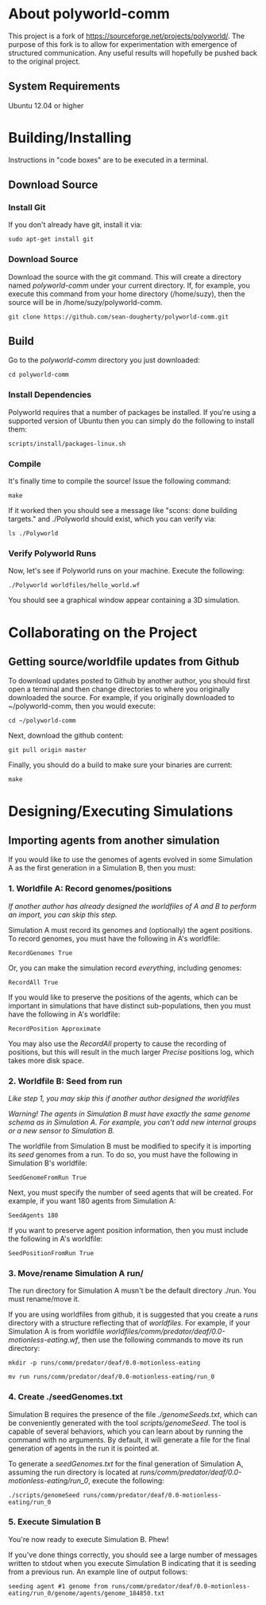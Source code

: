 # About polyworld-comm

This project is a fork of https://sourceforge.net/projects/polyworld/.
The purpose of this fork is to allow for experimentation with emergence of
structured communication. Any useful results will hopefully be pushed back to
the original project.

## System Requirements
Ubuntu 12.04 or higher

# Building/Installing

Instructions in "code boxes" are to be executed in a terminal.

## Download Source

### Install Git
If you don't already have git, install it via:
```
sudo apt-get install git
```

### Download Source
Download the source with the git command. This will create a directory named
_polyworld-comm_ under your current directory. If, for example, you execute
this command from your home directory (/home/suzy), then the source will be in
/home/suzy/polyworld-comm.
```
git clone https://github.com/sean-dougherty/polyworld-comm.git
```

## Build
Go to the _polyworld-comm_ directory you just downloaded:
```
cd polyworld-comm
```

### Install Dependencies
Polyworld requires that a number of packages be installed. If you're using a
supported version of Ubuntu then you can simply do the following to install
them:
```
scripts/install/packages-linux.sh
```

### Compile
It's finally time to compile the source! Issue the following command:
```
make
```
If it worked then you should see a message like
"scons: done building targets." and ./Polyworld should exist,
which you can verify via:
```
ls ./Polyworld
```

### Verify Polyworld Runs
Now, let's see if Polyworld runs on your machine. Execute the following:
```
./Polyworld worldfiles/hello_world.wf
```
You should see a graphical window appear containing a 3D simulation.

# Collaborating on the Project

## Getting source/worldfile updates from Github

To download updates posted to Github by another author, you should first open
a terminal and then change directories to where you originally downloaded the
source. For example, if you originally downloaded to ~/polyworld-comm, then
you would execute:

```
cd ~/polyworld-comm
```

Next, download the github content:

```
git pull origin master
```

Finally, you should do a build to make sure your binaries are current:

```
make
```

# Designing/Executing Simulations

## Importing agents from another simulation

If you would like to use the genomes of agents evolved in some Simulation A as
the first generation in a Simulation B, then you must:

### 1. Worldfile A: Record genomes/positions

*If another author has already designed the worldfiles of A and B to perform
an import, you can skip this step.*

Simulation A must record its genomes and (optionally) the agent positions. To
record genomes, you must have the following in A's worldfile:

```
RecordGenomes True
```

Or, you can make the simulation record *everything*, including genomes:

```
RecordAll True
```

If you would like to preserve the positions of the agents, which can be
important in simulations that have distinct sub-populations, then you must
have the following in A's worldfile:

```
RecordPosition Approximate
```

You may also use the *RecordAll* property to cause the recording of positions,
but this will result in the much larger *Precise* positions log, which takes
more disk space.

### 2. Worldfile B: Seed from run

*Like step 1, you may skip this if another author designed the worldfiles*

*Warning! The agents in Simulation B must have exactly the same genome
schema as in Simulation A. For example, you can't add new internal groups
or a new sensor to Simulation B.*

The worldfile from Simulation B must be modified to specify it is importing
its *seed* genomes from a run. To do so, you must have the following in
Simulation B's worldfile:

```
SeedGenomeFromRun True
```

Next, you must specify the number of seed agents that will be created. For
example, if you want 180 agents from Simulation A:

```
SeedAgents 180
```

If you want to preserve agent position information, then you must include
the following in A's worldfile:

```
SeedPositionFromRun True
```

### 3. Move/rename Simulation A run/

The run directory for Simulation A musn't be the default directory ./run.
You must rename/move it.

If you are using worldfiles from github, it is suggested that you create
a *runs* directory with a structure reflecting that of *worldfiles*. For
example, if your Simulation A is from worldfile
*worldfiles/comm/predator/deaf/0.0-motionless-eating.wf*, then use the
following commands to move its run directory:

```
mkdir -p runs/comm/predator/deaf/0.0-motionless-eating

mv run runs/comm/predator/deaf/0.0-motionless-eating/run_0
```

### 4. Create ./seedGenomes.txt

Simulation B requires the presence of the file *./genomeSeeds.txt*, which
can be conveniently generated with the tool *scripts/genomeSeed*. The tool
is capable of several behaviors, which you can learn about by running
the command with no arguments. By default, it will generate a file for
the final generation of agents in the run it is pointed at.

To generate a *seedGenomes.txt* for the final generation of Simulation A,
assuming the run directory is located at
*runs/comm/predator/deaf/0.0-motionless-eating/run_0*, execute the following:

```
./scripts/genomeSeed runs/comm/predator/deaf/0.0-motionless-eating/run_0
```

### 5. Execute Simulation B

You're now ready to execute Simulation B. Phew!

If you've done things correctly, you should see a large number of messages
written to stdout when you execute Simulation B indicating that it is seeding
from a previous run. An example line of output follows:

```
seeding agent #1 genome from runs/comm/predator/deaf/0.0-motionless-eating/run_0/genome/agents/genome_184850.txt
```